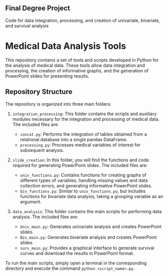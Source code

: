 ## Final Degree Project
Code for data integration, processing, and creation of univariate, bivariate, and survival analysis
# Medical Data Analysis Tools

This repository contains a set of tools and scripts developed in Python for the analysis of medical data. These tools allow data integration and processing, the creation of informative graphs, and the generation of PowerPoint slides for presenting results.

## Repository Structure

The repository is organized into three main folders:

1. `integration_processing`: This folder contains the scripts and auxiliary modules necessary for the integration and processing of medical data. The included files are:
    - `concat.py`: Performs the integration of tables obtained from a relational database into a single pandas DataFrame.
    - `processing.py`: Processes medical variables of interest for subsequent analysis.

2. `slide_creation`: In this folder, you will find the functions and code required for generating PowerPoint slides. The included files are:
    - `univ_functions.py`: Contains functions for creating graphs of different types of variables, handling missing values and data collection errors, and generating informative PowerPoint slides.
    - `biv_functions.py`: Similar to `univ_functions.py`, but includes functions for bivariate data analysis, taking a grouping variable as an argument.

3. `data_analysis`: This folder contains the main scripts for performing data analysis. The included files are:
    - `Univ_main.py`: Generates univariate analysis and creates PowerPoint slides.
    - `Biv_main.py`: Generates bivariate analysis and creates PowerPoint slides.
    - `surv_main.py`: Provides a graphical interface to generate survival curves and download the results in PowerPoint format.

To run the main scripts, simply open a terminal in the corresponding directory and execute the command `python <script_name>.py`.
